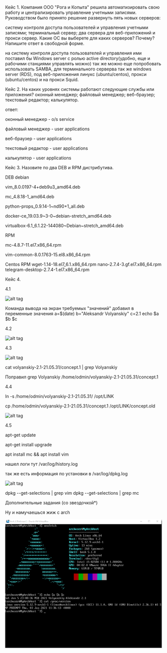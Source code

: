 Кейс 1.
Компания ООО "Рога и Копыта" решила автоматизировать свою работу и централизировать управление учетными записями. Руководством было принято решение развернуть пять новых серверов:

систему контроля доступа пользователей и управления учетными записями;
терминальный сервер;
два сервера для веб-приложений и прокси сервер.
Какие ОС вы выберете для каких серверов? Почему?
Напишите ответ в свободной форме.

на систему контроля доступа пользователей и управления ими поставил бы Windows server c ролью active directory(удобно, еще и рабочими станциями управлять можно) так же можно еще попробовать использовать SAMBA, для терминального серверва так же windows server (RDS), под веб-приложения линукс (ubuntu/centos), прокси (ubuntu/centos) и на прокси Squid.

Кейс 2.
На каких уровнях системы работают следующие службы или приложения?
оконный менеджер;
файловый менеджер;
веб-браузер;
текстовый редактор;
калькулятор.

ответ:

оконный менеджер - o/s service

файловый менеджер - user applications

веб-браузер - user applications

текстовый редактор - user applications

калькулятор - user applications

Кейс 3.
Назовите по два DEB и RPM дистрибутива.

DEB debian

vim_8.0.0197-4+deb9u3_amd64.deb

mc_4.8.18-1_amd64.deb

python-props_0.9.14-1~nd90+1_all.deb

docker-ce_19.03.9~3-0~debian-stretch_amd64.deb

virtualbox-6.1_6.1.22-144080~Debian~stretch_amd64.deb


RPM

mc-4.8.7-11.el7.x86_64.rpm

vim-common-8.0.1763-15.el8.x86_64.rpm

Centos RPM
wget-1.14-18.el7_6.1.x86_64.rpm
nano-2.7.4-3.gf.el7.x86_64.rpm
telegram-desktop-2.7.4-1.el7.x86_64.rpm






Кейс 4.

4.1

![alt tag](https://github.com/avo1yanskiy/slin-homeworks/blob/main/image/Screenshot_1.png "4.1")

Команда вывода на экран требуемых "значений"
добавил в переменные значения 
a=$(date)
b="Aleksandr Volyanskiy"
c=2.1
echo $a $b $c



4.2

![alt tag](https://github.com/avo1yanskiy/slin-homeworks/blob/main/image/Screenshot_85.png "4.2")

4.3

![alt tag](https://github.com/avo1yanskiy/slin-homeworks/blob/main/image/Screenshot_88.png "4.3")

cat volyanskiy-2.1-21.05.31/concept.1 | grep Volyanskiy

Поправил grep Volyanskiy /home/odmin/volyanskiy-2.1-21.05.31/concept.1



4.4

ln -s /home/odmin/volyanskiy-2.1-21.05.31/ /opt/LINK

 cp /home/odmin/volyanskiy-2.1-21.05.31/concept.1 /opt/LINK/concept.old

![alt tag](https://github.com/avo1yanskiy/slin-homeworks/blob/main/image/Screenshot_89.png "4.4")

4.5

apt-get update

apt-get install upgrade

apt install mc && apt install vim

нашел логи тут /var/log/history.log

так же есть информация по установки в /var/log/dpkg.log


![alt tag](https://github.com/avo1yanskiy/slin-homeworks/blob/main/image/Screenshot_90.png "45")

dpkg --get-selections | grep vim
dpkg --get-selections | grep mc



Дополнительные задания (со звездочкой*)

Ну и намучаешься жиж с arch

![alt tag](https://github.com/avo1yanskiy/slin-homeworks/blob/main/image/Screenshot_2.png "4.6")
